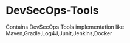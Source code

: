 # DevSecOps-Tools
Contains DevSecOps Tools implementation like Maven,Gradle,Log4J,Junit,Jenkins,Docker
